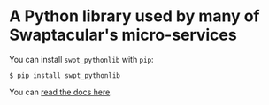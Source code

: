# A Python library used by many of Swaptacular's micro-services

You can install `swpt_pythonlib` with `pip`:

    $ pip install swpt_pythonlib

You can [read the docs here](https://swpt-pythonlib.readthedocs.io/en/latest/).
